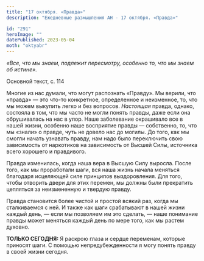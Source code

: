 ```yaml
---
title: "17 октября. «Правда»"
description: "Ежедневные размышления АН - 17 октября. «Правда»"

id: "291"
heroImage: ""
datePublished: 2023-05-04
moth: "oktyabr"
---
```


_«Все, что мы знаем, подлежит пересмотру, особенно то, что мы знаем об
истине»._

Основной текст, с. 114

Многие из нас думали, что могут распознать «Правду». Мы верили, что «правда» —
это что-то конкретное, определенное и неизменное, то, что мы можем выкупить
легко и без вопросов. _Настоящая_ правда, однако, состояла в том, что мы часто
не могли понять правды, даже если она обрушивалась на нас в упор. Наше
заболевание окрашивало все в нашей жизни, особенно наше восприятие правды —
собственно, то, что мы «знали» о правде, чуть не довело нас до могилы. До
того, как мы смогли начать узнавать правду, нам надо было переключить свою
зависимость от наркотиков на зависимость от Высшей Силы, источника всего
хорошего и правдивого.

Правда изменилась, когда наша вера в Высшую Силу выросла. После того, как мы
проработали шаги, вся наша жизнь начала меняться благодаря исцеляющей силе
принципов выздоровления. Для того, чтобы отворить двери для этих перемен, мы
должны были прекратить цепляться за неизмененную и твердую правду.

Правда становится более чистой и простой всякий раз, когда мы сталкиваемся с
ней. И также как шаги срабатывают в нашей жизни каждый день, — если мы
позволяем им это сделать, — наше понимание правды может меняться каждый день
по мере того, как мы растем духовно.

**ТОЛЬКО СЕГОДНЯ:** Я раскрою глаза и сердце переменам, которые приносят шаги.
С помощью непредубежденности я могу понять правду в своей жизни сегодня.
